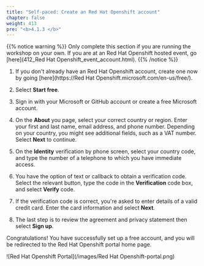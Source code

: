 ```yaml
---
title: "Self-paced: Create an Red Hat Openshift account"
chapter: false
weight: 413
pre: "<b>4.1.3 </b>"
---
```


{{% notice warning %}}
Only complete this section if you are running the workshop on your own. If you are at an Red Hat Openshift hosted event, go [here](412_Red Hat Openshift_event_account.html).
{{% /notice %}}

1. If you don't already have an Red Hat Openshift account, create
one now by going [here](https://Red Hat Openshift.microsoft.com/en-us/free/).

2. Select **Start free**.

3. Sign in with your Microsoft or GitHub account or create a free Microsoft account.

4. On the **About** you page, select your correct country or region. Enter your first and last name, email address, and phone number. Depending on your country, you might see additional fields, such as a VAT number. Select **Next** to continue.

5. On the **Identity** verification by phone screen, select your country code, and type the number of a telephone to which you have immediate access.

6. You have the option of text or callback to obtain a verification code. Select the relevant button, type the code in the **Verification** code box, and select **Verify** code.

7. If the verification code is correct, you're asked to enter details of a valid credit card. Enter the card information and select **Next**.

8. The last step is to review the agreement and privacy statement then select **Sign up**.

Congratulations! You have successfully set up a free account, and you will be redirected to the Red Hat Openshift portal home page.

![Red Hat Openshift Portal](/images/Red Hat Openshift-portal.png)



